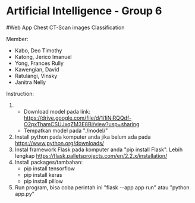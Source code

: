 # Artificial Intelligence - Group 6

#Web App Chest CT-Scan images Classification

Member:

- Kabo, Deo Timothy
- Katong, Jerico Imanuel
- Yong, Frances Rully
- Kawengian, David
- Ratulangi, Vinsky
- Janitra Nelly

Instruction:

1. - Download model pada link: https://drive.google.com/file/d/1i1iNiRQQdf-O2pxThamCSUJxqZM3E8Bi/view?usp=sharing
   - Tempatkan model pada "./model/<model hasil download>"
2. Install python pada komputer anda jika belum ada pada https://www.python.org/downloads/
3. Instal framework Flask pada komputer anda "pip install Flask". Lebih lengkap https://flask.palletsprojects.com/en/2.2.x/installation/
4. Install packages/tambahan:
   - pip install tensorflow
   - pip install keras
   - pip install pillow
5. Run program, bisa coba perintah ini "flask --app app run" atau "python app.py"
